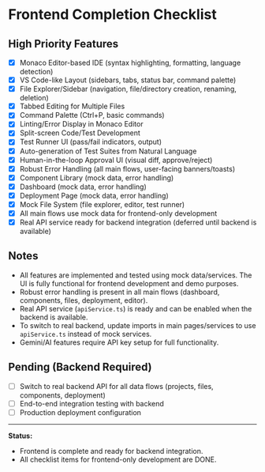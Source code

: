 # Frontend Completion Checklist

## High Priority Features

- [x] Monaco Editor-based IDE (syntax highlighting, formatting, language detection)
- [x] VS Code-like Layout (sidebars, tabs, status bar, command palette)
- [x] File Explorer/Sidebar (navigation, file/directory creation, renaming, deletion)
- [x] Tabbed Editing for Multiple Files
- [x] Command Palette (Ctrl+P, basic commands)
- [x] Linting/Error Display in Monaco Editor
- [x] Split-screen Code/Test Development
- [x] Test Runner UI (pass/fail indicators, output)
- [x] Auto-generation of Test Suites from Natural Language
- [x] Human-in-the-loop Approval UI (visual diff, approve/reject)
- [x] Robust Error Handling (all main flows, user-facing banners/toasts)
- [x] Component Library (mock data, error handling)
- [x] Dashboard (mock data, error handling)
- [x] Deployment Page (mock data, error handling)
- [x] Mock File System (file explorer, editor, test runner)
- [x] All main flows use mock data for frontend-only development
- [x] Real API service ready for backend integration (deferred until backend is available)

## Notes

- All features are implemented and tested using mock data/services. The UI is fully functional for frontend development and demo purposes.
- Robust error handling is present in all main flows (dashboard, components, files, deployment, editor).
- Real API service (`apiService.ts`) is ready and can be enabled when the backend is available.
- To switch to real backend, update imports in main pages/services to use `apiService.ts` instead of mock services.
- Gemini/AI features require API key setup for full functionality.

## Pending (Backend Required)

- [ ] Switch to real backend API for all data flows (projects, files, components, deployment)
- [ ] End-to-end integration testing with backend
- [ ] Production deployment configuration

---

**Status:**
- Frontend is complete and ready for backend integration.
- All checklist items for frontend-only development are DONE. 
